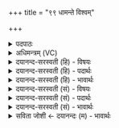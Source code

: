 +++
title = "९९ धामन्ते विश्वम्"

+++
<details><summary>पदपाठः</summary>

धाम॑न्। ते॒। विश्व॑म्। भुव॑नम्। अधि॑। श्रि॒तम्। अ॒न्तरित्य॒न्तः। स॒मु॒द्रे। हृ॒दि। अ॒न्तरित्य॒न्तः। आयु॑षि। अ॒पाम्। अनी॑के। स॒मि॒थ इति॑ सम्ऽइ॒थे। यः। आभृ॑त॒ इत्याऽभृ॑तः। तम्। अ॒श्या॒म॒। मधु॑मन्त॒मिति॒ मधु॑ऽमन्तम्। ते॒। ऊ॒र्मिम्। ९९।
</details>

<details><summary>अधिमन्त्रम् (VC)</summary>

- यज्ञपुरुषो देवता
- वामदेव ऋषिः
- स्वराडार्षी त्रिष्टुप्
- धैवतः
</details>

<details><summary>दयानन्द-सरस्वती (हि) - विषयः</summary>

अब ईश्वर और राजा का विषय अगले मन्त्र में कहा है ॥
</details>

<details><summary>दयानन्द-सरस्वती (हि) - पदार्थः</summary>

पदार्थान्वयभाषाः -  हे जगदीश्वर ! जिस (ते) आपके (धामन्) जिसमें कि समस्त पदार्थों को आप धरते हैं (अन्तः, समुद्रे) उस आकाश के तुल्य सब के बीच व्याप्तस्वरूप में (विश्वम्) सब (भुवनम्) प्राणियों की उत्पत्ति का स्थान संसार (अधि, श्रितम्) आश्रित होके स्थित है, उसको हम लोग (अश्याम) प्राप्त होवें। हे सभापते ! (ते) तेरे (अपाम्) प्राणों के (अन्तः) बीच (हृदि) हृदय में तथा (आयुषि) जीवन के हेतु प्राणधारियों के (अनीके) सेना और (समिथे) संग्राम में (यः) जो भार (आभृतः) भलीभाँति धरा है, (तम्) उसको तथा (मधुमन्तम्) प्रशंसायुक्त मधुर गुणों से भरे हुए (ऊर्मिम्) बोध को हम लोग प्राप्त होवें ॥९९ ॥
</details>

<details><summary>दयानन्द-सरस्वती (हि) - भावार्थः</summary>

भावार्थभाषाः -  मनुष्यों को चाहिये कि जगदीश्वर की सृष्टि में परम प्रयत्न से मित्रों की उन्नति करें और समस्त सामग्री को धारण करके यथायोग्य आहार और विहार अर्थात् परिश्रम से शरीर की आरोग्यता का विस्तार कर अपना और पराया उपकार करें ॥९९ ॥ इस अध्याय में सूर्य, मेघ, गृहाश्रम और गणित की विद्या तथा ईश्वर आदि की पदार्थविद्या के वर्णन से इस अध्याय के अर्थ की पिछले अध्याय के अर्थ के साथ एकता है, यह समझना चाहिये ॥ इति श्रीमत्परमहंसपरिव्राजकाचार्याणां श्रीमत्परमविदुषां विरजानन्दसरस्वतीस्वामिनां शिष्येण दयानदसरस्वतीस्वामिना विरचिते संस्कृतार्य्यभाषाभ्यां विभूषिते सुप्रमाणयुक्ते यजुर्वेदभाष्ये सप्तदशोऽध्यायः समाप्तः ॥१७॥
</details>

<details><summary>दयानन्द-सरस्वती (सं) - विषयः</summary>

अथेश्वरराजविषयमाह ॥
</details>

<details><summary>दयानन्द-सरस्वती (सं) - पदार्थः</summary>

पदार्थान्वयभाषाः -  हे जगदीश ! यस्य ते धामन्नन्तः समुद्रे विश्वं भुवनाधिश्रितं तद्वयमश्याम। हे सभापते ! तेऽपामन्तर्हृद्यायुष्यपामनीके समिथे यः सम्भार आभृतस्तं मधुमन्तमूर्मिं च वयमश्याम ॥९९ ॥
</details>

<details><summary>दयानन्द-सरस्वती (सं) - भावार्थः</summary>

भावार्थभाषाः -  मनुष्यैर्जगदीश्वरसृष्टौ परमप्रयत्नेन सख्युन्नतिः कार्या, सर्वाः साम्रगीर्धृत्वा युक्ताहारविहारेण शरीरारोग्यं संतत्य स्वेषामन्येषां चोपकारः कार्य इति शम् ॥९९ ॥ अत्र सूर्यमेघगृहाश्रमगणितविद्येश्वरादिपदार्थविद्यावर्णनादेतदध्यायोक्तार्थस्य पूर्वाध्यायोक्तार्थेन सह सङ्गतिरस्तीति बोद्धव्यमिति ॥
</details>

<details><summary>सविता जोशी ← दयानन्दः (म) - भावार्थः</summary>

भावार्थभाषाः -  माणसांनी या ईश्वरी सृष्टीत अत्यंत प्रयत्नपूर्वक सर्वांची उन्नती करावी. सर्व साधन सामग्री बाळगून यथायोग्य आहार, विहार करावा. परिश्रमाने शरीराचे आरोग्य वाढवावे व इतरांवरही उपकार करावा.
</details>